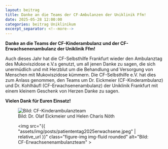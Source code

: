 ```yaml
---
layout: beitrag
title: Danke an die Teams der CF-Ambulanzen der Uniklinik Ffm!
date: 2025-05-28 12:00:00
categories: beitrag Uniklinikum
excerpt_separator: <!--more-->
---
```


**Danke an die Teams der CF-Kinderambulanz und der CF-Erwachsenenambulanz der Uniklinik Ffm!**

Auch dieses Jahr hat die CF-Selbsthilfe Frankfurt wieder den Ambulanztag des Mukoviszidose e.V.s genutzt, um all jenen Danke zu sagen, die sich unermüdlich und mit Herzblut um die Behandlung und Versorgung von Menschen mit Mukoviszidose kümmern. <!--more--> Die CF-Selbsthilfe e.V. hat dies zum Anlass genommen, den Teams um Dr. Eickmeier (CF-Kinderambulanz) und Dr. Kohlhäufl (CF-Erwachsenenambulanz) der Uniklinik Frankfurt mit einem kleinem Geschenk von Herzen Danke zu sagen. 

**Vielen Dank für Euren Einsatz!**


<div class="container text-center">
<div class="row">
<div class="col-md">
<figure class="figure d-block text-center mx-auto">
<img src="{{ "assets/img/posts/patiententag2025kinder.jpeg" | relative_url }}"
     class="figure-img img-fluid rounded"
     alt="Bild: CF-Kinderambulanzteam"
     >
<figcaption class="figure-caption mx-auto" style="max-width: 600px">Bild: Dr. Olaf Eickmeier und Helen Charis Nöth</figcaption>
</figure>
</div>

<div class="col-md">
<figure class="figure d-block text-center mx-auto">

<img src="{{ "assets/img/posts/patiententag2025erwachsene.jpeg" | relative_url }}"
     class="figure-img img-fluid rounded"
     alt="Bild: CF-Erwachsenenambulanzteam"
     >
</figure>
</div>
</div>
</div>
